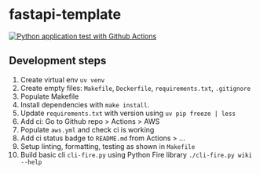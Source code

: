 # fastapi-template
[![Python application test with Github Actions](https://github.com/Owly-dabs/fastapi-template/actions/workflows/aws.yml/badge.svg)](https://github.com/Owly-dabs/fastapi-template/actions/workflows/aws.yml)

## Development steps
1. Create virtual env `uv venv`
2. Create empty files: `Makefile`, `Dockerfile`, `requirements.txt`, `.gitignore`
3. Populate Makefile
4. Install dependencies with `make install`. 
5. Update `requirements.txt` with version using `uv pip freeze | less` 
6. Add ci: Go to Github repo > Actions > AWS
7. Populate `aws.yml` and check ci is working
8. Add ci status badge to `README.md` from Actions > ... 
9. Setup linting, formatting, testing as shown in `Makefile`
10. Build basic cli `cli-fire.py` using Python Fire library `./cli-fire.py wiki --help`